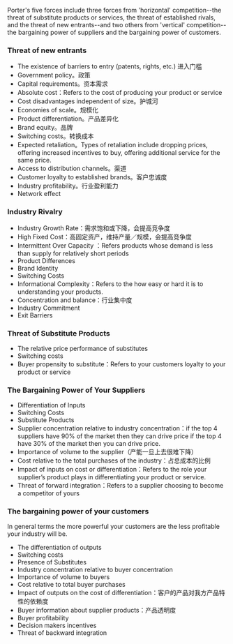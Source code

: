 Porter's five forces include three forces from 'horizontal' competition--the threat of substitute products or services, the threat of established rivals, and the threat of new entrants--and two others from 'vertical' competition--the bargaining power of suppliers and the bargaining power of customers.
### Threat of new entrants
- The existence of barriers to entry (patents, rights, etc.) 进入门槛
- Government policy。政策
- Capital requirements。资本需求
- Absolute cost：Refers to the cost of producing your product or service
- Cost disadvantages independent of size。护城河
- Economies of scale。规模化
- Product differentiation。产品差异化
- Brand equity。品牌
- Switching costs。转换成本
- Expected retaliation。Types of retaliation include dropping prices, offering increased incentives to buy, offering additional service for the same price.
- Access to distribution channels。渠道
- Customer loyalty to established brands。客户忠诚度
- Industry profitability。行业盈利能力
- Network effect
### Industry Rivalry
- Industry Growth Rate：需求饱和或下降，会提高竞争度
- High Fixed Cost：高固定资产，维持产量／规模，会提高竞争度
- Intermittent Over Capacity ：Refers products whose demand is less than supply for relatively short periods
- Product Differences
- Brand Identity
- Switching Costs
- Informational Complexity：Refers to the how easy or hard it is to understanding your products. 
- Concentration and balance：行业集中度
- Industry Commitment 
- Exit Barriers
### Threat of Substitute Products
- The relative price performance of substitutes
- Switching costs	
- Buyer propensity to substitute：Refers to your customers loyalty to your product or service
### The Bargaining Power of Your Suppliers
- Differentiation of Inputs
- Switching Costs
- Substitute Products
- Supplier concentration relative to industry concentration：if the top 4 suppliers have 90% of the market then they can drive price if the top 4 have 30% of the market then you can drive price.
- Importance of volume to the supplier（产能一旦上去很难下降）
- Cost relative to the total purchases of the industry：占总成本的比例
- Impact of inputs on cost or differentiation：Refers to the role your supplier’s product plays in differentiating your product or service.
- Threat of forward integration：Refers to a supplier choosing to become a competitor of yours
### The bargaining power of your customers
In general terms the more powerful your customers are the less profitable your industry will be.
- The differentiation of outputs
- Switching costs
- Presence of Substitutes
- Industry concentration relative to buyer concentration
- Importance of volume to buyers
- Cost relative to total buyer purchases
- Impact of outputs on the cost of differentiation：客户的产品对我方产品特性的依赖度
- Buyer information about supplier products：产品透明度
- Buyer profitability
- Decision makers incentives
- Threat of backward integration
